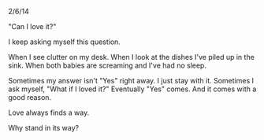 2/6/14

"Can I love it?"

I keep asking myself this question.

When I see clutter on my desk. When I look at the dishes I've piled up in the sink. When both babies are screaming and I've had no sleep.

Sometimes my answer isn't "Yes" right away. I just stay with it. Sometimes I ask myself, "What if I loved it?" Eventually "Yes" comes. And it comes with a good reason.

Love always finds a way.

Why stand in its way?
